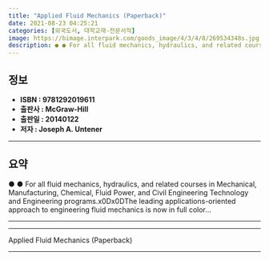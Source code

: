 ```yaml
---
title: "Applied Fluid Mechanics (Paperback)"
date: 2021-08-23 04:25:21
categories: [외국도서, 대학교재-전문서적]
image: https://bimage.interpark.com/goods_image/4/3/4/8/269534348s.jpg
description: ● ● For all fluid mechanics, hydraulics, and related courses in Mechanical, Manufacturing, Chemical, Fluid Power, and Civil Engineering Technology and Enginee
---
```


## **정보**

- **ISBN : 9781292019611**
- **출판사 : McGraw-Hill**
- **출판일 : 20140122**
- **저자 : Joseph A. Untener**

------



## **요약**

●  ●  For all fluid mechanics, hydraulics, and related courses in Mechanical, Manufacturing, Chemical, Fluid Power, and Civil Engineering Technology and Engineering programs.x0Dx0DThe leading applications-oriented approach to engineering fluid mechanics is now in full color... 

------



------


Applied Fluid Mechanics (Paperback) 

------


